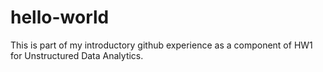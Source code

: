 # hello-world
This is part of my introductory github experience as a component of HW1 for Unstructured Data Analytics. 
